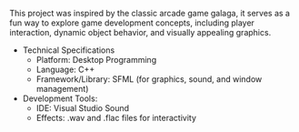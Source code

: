 This project was inspired by the classic arcade game galaga, it serves as a fun way to explore game development concepts, including player interaction, dynamic object behavior, and visually appealing graphics.

- Technical Specifications
  - Platform: Desktop Programming
  - Language: C++
  - Framework/Library: SFML (for graphics, sound, and window management)
- Development Tools:
  - IDE: Visual Studio Sound
  - Effects: .wav and .flac files for interactivity
